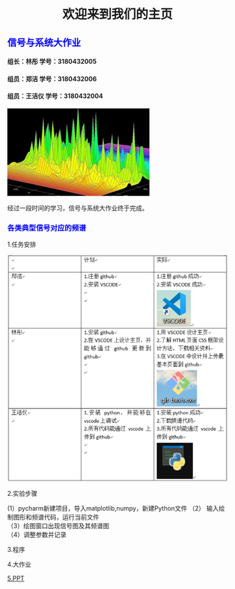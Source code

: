 <IDOCTYPE html>
<html>
<head>
<meta charset="utf-8">
</head>
<body>
<title>欢迎来到我们的主页</title>
<h1><center>欢迎来到我们的主页</center></h1>
<h2 style="color:blue;">信号与系统大作业</h2>
<h4>组长：林彤   学号：3180432005</h4> 
<h4>组员：郑洁   学号：3180432006</h4>
<h4>组员：王洁仪 学号：3180432004</h4>
<p>
<img src="timg.jpg">
<br>
</p> 经过一段时间的学习，信号与系统大作业终于完成。
<h3 style="color:blue;">各类典型信号对应的频谱</h3>
<p>
<p1>1.任务安排</p1>
</p>
<p>
<img src="task.png">
</p>
<p>
<p1>2.实验步骤</p1>
<p>  (1）pycharm新建项目，导入matplotlib,numpy，新建Python文件
（2） 输入绘制图形和频谱代码，运行当前文件<br>
（3）绘图窗口出现信号图及其频谱图<br>
（4）调整参数并记录
</p>
<p1>3.程序</p1>
</p>
<p>
<p1>4.大作业</p1>
</p>
<p>
<p1><a href="https://github.com/13123891831/hello/blob/master/ppt.pptx">5.PPT</a></p1>
</p>
</body>
</html>
